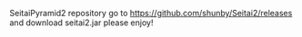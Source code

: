 SeitaiPyramid2 repository
go to https://github.com/shunby/Seitai2/releases and download seitai2.jar
please enjoy!

